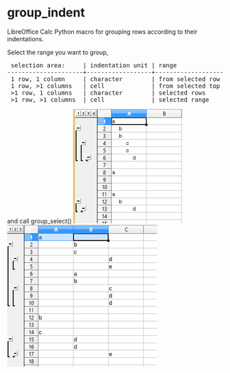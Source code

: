 # group_indent
LibreOffice Calc Python macro for grouping rows according to their indentations.

Select the range you want to group,
<pre>
 selection area:     | indentation unit | range 
---------------------+------------------+--------------------------------------------
 1 row, 1 column     | character        | from selected row to whole sheet
 1 row, >1 columns   | cell             | from selected top left cell to whole sheet
 >1 row, 1 columns   | character        | selected rows
 >1 row, >1 columns  | cell             | selected range 
</pre>
and call group_select()
![Alt text](group_char_indent.png)
![Alt text](group_cell_indent.png)

